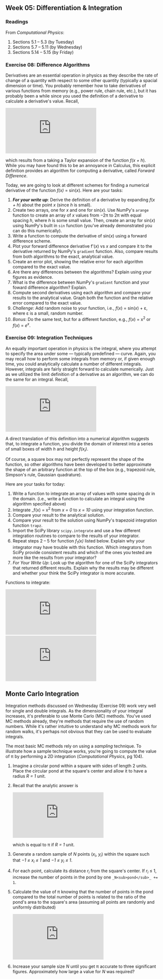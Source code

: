 ## Week 05: Differentiation &amp; Integration

### Readings
From _Computational Physics_:
 1. Sections 5.1  &ndash; 5.3  (by Tuesday)
 2. Sections 5.7  &ndash; 5.11 (by Wednesday)
 3. Sections 5.14 &ndash; 5.15 (by Friday)

### Exercise 08: Difference Algorithms
Derivatives are an essential operation in physics as they describe the 
rate of change of a quantity with respect to some other quantity (typically 
a spacial dimension or time). You probably remember how to take derivatives 
of various functions from memory (e.g., power rule, chain rule, etc.), but 
it has probably been a while since you used the definition of a derivative
to calculate a derivative's value. Recall,

![equation](https://latex.codecogs.com/png.latex?%5Clarge%20f%27%28x%29%20%3D%20%5Cfrac%7Bdf%7D%7Bdx%7D%20%3D%20%5Clim_%7Bh%20%5Crightarrow%200%7D%20%5Cfrac%7Bf%28x%20&plus;%20h%29%20-%20f%28x%29%7D%7Bh%7D)

which results from a taking a Taylor expansion of the function _f(x + h_).
While you may have found this to be an annoyance in Calculus, this explicit
definition provides an algorithm for computing a derivative, called 
_Forward Difference_.

Today, we are going to look at different schemes for finding a numerical 
derivative of the function _f(x)_ = sin(_x_). Here are your tasks:

 1. **_For your write up_**: Derive the definition of a derivative by 
    expanding _f_(_x + h_) about the point _x_ (since _h_ is small).
 2. Create two arrays, one for _x_ and one for sin(_x_). Use NumPy's `arange` 
    function to create an array of _x_ values from &minus;2&pi; to 2&pi; 
    with equal spacing _h_, where _h_ is some small value. Then, create
    an array for sin(_x_) using NumPy's built in `sin` function (you've 
    already demonstrated you can do this numerically).
 3. Write a function to compute the derivative of sin(_x_) using a forward
    difference scheme. 
 4. Plot your forward difference derivative f'(_x_) vs _x_ and compare it
    to the derivative returned by NumPy's `gradient` function. Also, compare
    results from both algorithms to the exact, analytical value. 
 5. Create an error plot, showing the relative error for each algorithm
    compared to the exact value.
 6. Are there any differences between the algorithms? Explain using your
    figures as evidence.
 7. What is the difference between NumPy's `gradient` function and your 
    foward difference algorithm? Explain.
 8. Compute second derivatives using each algorithm and compare your results
    to the analytical value. Graph both the function and the relative error
    compared to the exact value.
 9. _Challenge_: Add random noise to your function, i.e., _f_(_x_) = 
    sin(_x_) + &epsilon;, where &epsilon; is a small, random number.
10. _Bonus_: Do the same test, but for a different function, e.g., 
    _f_(_x_) = x<sup>2</sup> or _f_(_x_) = _e_<sup>_x_</sup>.
    
### Exercise 09: Integration Techniques
An equally important operation in physics is the integral, where you attempt
to specify the area under some &mdash; typically predefined &mdash; curve. 
Again, you may recall how to perform some integrals from memory or, if 
given enough time, you could analytically calculate a number of different 
integrals. However, integrals are fairly straight forward to calculate 
numerically. Just as we utilized the limit definition of a derivative as
an algorithm, we can do the same for an integral. Recall,

![equation](https://latex.codecogs.com/png.latex?%5Clarge%20%5Cint_a%5Eb%20f%28x%29%20dx%20%3D%20%5Clim_%7Bh%20%5Crightarrow%200%7D%5Cleft%5Bh%20%5Csum_%7Bi%3D1%7D%5E%7B%28b-a%29/h%7D%20f%28x_i%29%20%5Cright%20%5D)
    
A direct translation of this definition into a numerical algorithm suggests
that, to integrate a function, you divide the domain of interest into a 
series of small boxes of width _h_ and height _f(x<sub>i</sub>)_. 

Of course, a square box may not perfectly represent the shape of the function,
so other algorithms have been developed to better approximate the shape
of an arbitrary function at the top of the box (e.g., trapezoid rule, 
Simpson's rule, Gaussian quadrature).

Here are your tasks for today:
  1. Write a function to integrate an array of values with some spacing 
     _dx_ in the domain. (i.e., write a function to calculate an integral
     using the algorithm specified above)
  2. Integrate _f(x) = x<sup>2</sup> from _x = 0_ to _x = 10_ using your
     integration function.
  3. Compare your result to the analytical solution.
  4. Compare your result to the solution using NumPy's trapezoid integration
     function `trapz`. 
  5. Import the SciPy library `scipy.integrate` and use a few different 
     integration routines to compare to the results of your integrator. 
  6. Repeat steps 2 &ndash; 5 for function _f<sub>1</sub>(x)_ listed below. Explain why
     your integrator may have trouble with this function. Which integrators
     from SciPy provide consistent results and which of the ones you tested
     are more like the results from your integrator?
  7. _For Your Write Up_: Look up the algorithm for one of the SciPy 
     integrators that returned different results. Explain why the results
     may be different and whether your think the SciPy integrator is more
     accurate.

Functions to integrate:

![equation](https://latex.codecogs.com/png.latex?%5Clarge%20f_%7B1%7D%28x%29%20%3D%20%5Cint_%7B0%7D%5E%7B2%5Cpi%7D%20%5Csin%28100x%29%5Ctextup%7Bd%7Dx)
&nbsp;&nbsp;&nbsp;
![equation](https://latex.codecogs.com/png.latex?%5Clarge%20f_%7B2%7D%28x%29%20%3D%20%5Cint_%7B0%7D%5E%7B2%5Cpi%7D%20%5Csin%5Ex%28100x%29%5Ctextup%7Bd%7Dx)

  
## Monte Carlo Integration
Integration methods discussed on Wednesday (Exercise 09) work very well
for single and double integrals. As the dimensionality of your integral 
increases, it's preferable to use Monte Carlo (MC) methods. You've used 
MC methods already, they're methods that require the use of random 
numbers. While it's rather intuitive to understand why MC methods work
for random walks, it's perhaps not obvious that they can be used to evaluate
integrals.

The most basic MC methods rely on using a _sampling_ technique. To illustrate
how a sample technique works, you're going to compute the value of &pi;
by performing a 2D integration (_Computational Physics_, pg 104). 

 1. Imagine a circular pond within a square with sides of length 2 units.
    Place the circular pond at the square's center and allow it to have 
    a radius _R = 1_ unit.
 2. Recall that the analytic answer is
 
    ![equation](https://latex.codecogs.com/png.latex?%5Clarge%20A%20%3D%20%5Ciint%20r%20%5Ctextup%7Bd%7Dr%5Ctextup%7Bd%7D%5Cphi%20%3D%20%5Cpi%20R%5E2)
    
    which is equal to &pi; if _R = 1_ unit.
 3. Generate a random sample of _N_ points (_x<sub>i</sub>_, _y<sub>i</sub>_) 
    within the square such that _&minus;1 &le; x<sub>i</sub> &le; 1_ and 
    _&minus;1 &le; y<sub>i</sub> &le; 1_.
 4. For each point, calculate its distance _r<sub>i</sub>_ from the square's
    center. If _r<sub>i</sub>_ &le; 1, increase the number of points in
    the pond by one `_N<sub>pond</sub>_ += 1`.
 5. Calculate the value of &pi; knowing that the number of points in the
    pond compared to the total number of points is related to the ratio 
    of the pond's area to the square's area (assuming all points are randomly
    and uniformly distributed) 
 
    ![equation](https://latex.codecogs.com/png.latex?%5Clarge%20%5Cfrac%7BN_%7B%5Crm%20pond%7D%7D%7BN%7D%20%3D%20%5Cfrac%7BA_%7B%5Crm%20pond%7D%7D%7BA_%7B%5Crm%20square%7D%7D)
 
 6. Increase your sample size _N_ until you get &pi; accurate to three 
    significant figures. Approximately how large a value for _N_ was required?
    




    

